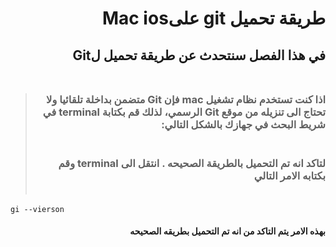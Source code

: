 # <div dir=rtl> طريقة تحميل git علىMac ios</div> 
##  <div dir =rtl>في هذا الفصل سنتحدث عن طريقة تحميل لGit </div><br> <div dir=rtl> </div>

> ###  <div dir =rtl>  اذا كنت تستخدم نظام تشغيل  mac فإن Git متضمن بداخلة تلقائيا ولا تحتاج الى تنزيله من موقع Git الرسمي، لذلك قم بكتابة terminal في شريط البحث في جهازك بالشكل التالي: </div>  <br>
> 
> ###  <div dir =rtl> لتاكد انه تم التحميل بالطريقة الصحيحه . انتقل الى terminal  وقم بكتابه الامر التالي  </div><br> <div dir=rtl> </div>
```
gi --vierson
```
#### <div dir=rtl> بهذه الامر يتم التاكد من انه تم التحميل بطريقه الصحيحه </div>




